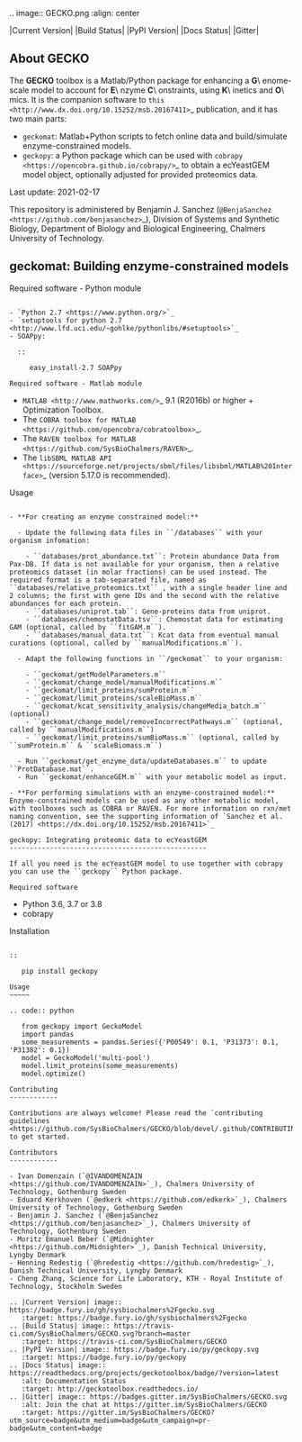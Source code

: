 .. image:: GECKO.png
   :align: center

|Current Version| |Build Status| |PyPI Version| |Docs Status| |Gitter|

About GECKO
-----------

The **GECKO** toolbox is a Matlab/Python package for enhancing a **G**\ enome-scale model to account for **E**\ nzyme **C**\ onstraints, using **K**\ inetics and **O**\ mics. It is the companion software to `this <http://www.dx.doi.org/10.15252/msb.20167411>`_ publication, and it has two main parts:

- ``geckomat``: Matlab+Python scripts to fetch online data and build/simulate enzyme-constrained models.
- ``geckopy``: a Python package which can be used with `cobrapy <https://opencobra.github.io/cobrapy/>`_ to obtain a ecYeastGEM model object, optionally adjusted for provided proteomics data.

Last update: 2021-02-17

This repository is administered by Benjamin J. Sanchez (`@BenjaSanchez <https://github.com/benjasanchez>`_), Division of Systems and Synthetic Biology, Department of Biology and Biological Engineering, Chalmers University of Technology.


geckomat: Building enzyme-constrained models
--------------------------------------------

Required software - Python module
~~~~~~~~~~~~~~~~~~~~~~~~~~~~~~~~~

- `Python 2.7 <https://www.python.org/>`_
- `setuptools for python 2.7 <http://www.lfd.uci.edu/~gohlke/pythonlibs/#setuptools>`_
- SOAPpy:

  ::

     easy_install-2.7 SOAPpy

Required software - Matlab module
~~~~~~~~~~~~~~~~~~~~~~~~~~~~~~~~~

- `MATLAB <http://www.mathworks.com/>`_ 9.1 (R2016b) or higher + Optimization Toolbox.
- The `COBRA toolbox for MATLAB <https://github.com/opencobra/cobratoolbox>`_.
- The `RAVEN toolbox for MATLAB <https://github.com/SysBioChalmers/RAVEN>`_.
- The `libSBML MATLAB API <https://sourceforge.net/projects/sbml/files/libsbml/MATLAB%20Interface>`_ (version 5.17.0 is recommended).

Usage
~~~~~

- **For creating an enzyme constrained model:**

  - Update the following data files in ``/databases`` with your organism infomation:

    - ``databases/prot_abundance.txt``: Protein abundance Data from Pax-DB. If data is not available for your organism, then a relative proteomics dataset (in molar fractions) can be used instead. The required format is a tab-separated file, named as ``databases/relative_proteomics.txt`` , with a single header line and 2 columns; the first with gene IDs and the second with the relative abundances for each protein.
    - ``databases/uniprot.tab``: Gene-proteins data from uniprot.
    - ``databases/chemostatData.tsv``: Chemostat data for estimating GAM (optional, called by ``fitGAM.m``).
    - ``databases/manual_data.txt``: Kcat data from eventual manual curations (optional, called by ``manualModifications.m``).

  - Adapt the following functions in ``/geckomat`` to your organism:

    - ``geckomat/getModelParameters.m``
    - ``geckomat/change_model/manualModifications.m``
    - ``geckomat/limit_proteins/sumProtein.m``
    - ``geckomat/limit_proteins/scaleBioMass.m``
    - ``geckomat/kcat_sensitivity_analysis/changeMedia_batch.m`` (optional)
    - ``geckomat/change_model/removeIncorrectPathways.m`` (optional, called by ``manualModifications.m``)
    - ``geckomat/limit_proteins/sumBioMass.m`` (optional, called by ``sumProtein.m`` & ``scaleBiomass.m``)

  - Run ``geckomat/get_enzyme_data/updateDatabases.m`` to update ``ProtDatabase.mat``.
  - Run ``geckomat/enhanceGEM.m`` with your metabolic model as input.

- **For performing simulations with an enzyme-constrained model:** Enzyme-constrained models can be used as any other metabolic model, with toolboxes such as COBRA or RAVEN. For more information on rxn/met naming convention, see the supporting information of `Sanchez et al. (2017) <https://dx.doi.org/10.15252/msb.20167411>`_

geckopy: Integrating proteomic data to ecYeastGEM
-------------------------------------------------

If all you need is the ecYeastGEM model to use together with cobrapy you can use the ``geckopy`` Python package.

Required software
~~~~~~~~~~~~~~~~~

- Python 3.6, 3.7 or 3.8
- cobrapy

Installation
~~~~~~~~~~~~

::

   pip install geckopy

Usage
~~~~~

.. code:: python

   from geckopy import GeckoModel
   import pandas
   some_measurements = pandas.Series({'P00549': 0.1, 'P31373': 0.1, 'P31382': 0.1})
   model = GeckoModel('multi-pool')
   model.limit_proteins(some_measurements)
   model.optimize()

Contributing
------------

Contributions are always welcome! Please read the `contributing guidelines <https://github.com/SysBioChalmers/GECKO/blob/devel/.github/CONTRIBUTING.md>`_ to get started.

Contributors
------------

- Ivan Domenzain (`@IVANDOMENZAIN <https://github.com/IVANDOMENZAIN>`_), Chalmers University of Technology, Gothenburg Sweden
- Eduard Kerkhoven (`@edkerk <https://github.com/edkerk>`_), Chalmers University of Technology, Gothenburg Sweden
- Benjamin J. Sanchez (`@BenjaSanchez <https://github.com/benjasanchez>`_), Chalmers University of Technology, Gothenburg Sweden
- Moritz Emanuel Beber (`@Midnighter <https://github.com/Midnighter>`_), Danish Technical University, Lyngby Denmark
- Henning Redestig (`@hredestig <https://github.com/hredestig>`_), Danish Technical University, Lyngby Denmark
- Cheng Zhang, Science for Life Laboratory, KTH - Royal Institute of Technology, Stockholm Sweden

.. |Current Version| image:: https://badge.fury.io/gh/sysbiochalmers%2Fgecko.svg
   :target: https://badge.fury.io/gh/sysbiochalmers%2Fgecko
.. |Build Status| image:: https://travis-ci.com/SysBioChalmers/GECKO.svg?branch=master
   :target: https://travis-ci.com/SysBioChalmers/GECKO
.. |PyPI Version| image:: https://badge.fury.io/py/geckopy.svg
   :target: https://badge.fury.io/py/geckopy
.. |Docs Status| image:: https://readthedocs.org/projects/geckotoolbox/badge/?version=latest
   :alt: Documentation Status
   :target: http://geckotoolbox.readthedocs.io/
.. |Gitter| image:: https://badges.gitter.im/SysBioChalmers/GECKO.svg
   :alt: Join the chat at https://gitter.im/SysBioChalmers/GECKO
   :target: https://gitter.im/SysBioChalmers/GECKO?utm_source=badge&utm_medium=badge&utm_campaign=pr-badge&utm_content=badge
